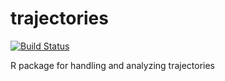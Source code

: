 trajectories
============

[![Build Status](https://travis-ci.org/edzer/trajectories.png?branch=master)](https://travis-ci.org/edzer/trajectories)

R package for handling and analyzing trajectories
